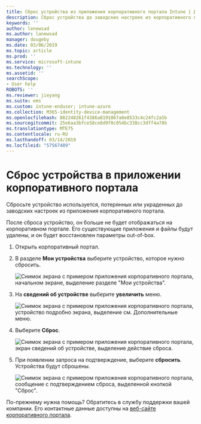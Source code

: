 ```yaml
---
title: Сброс устройства из приложения корпоративного портала Intune | Документация Майкрософт
description: Сброс устройства до заводских настроек из корпоративного портала для Windows 10.
keywords: ''
author: lenewsad
ms.author: lanewsad
manager: dougeby
ms.date: 03/06/2019
ms.topic: article
ms.prod: ''
ms.service: microsoft-intune
ms.technology: ''
ms.assetid: ''
searchScope:
- User help
ROBOTS: ''
ms.reviewer: jieyang
ms.suite: ems
ms.custom: intune-enduser; intune-azure
ms.collection: M365-identity-device-management
ms.openlocfilehash: 882248261f4386a8191067a0e8533c4c24fc2a5b
ms.sourcegitcommit: 25e6aa3bfce58ce8d9f8c054bc338cc3dff4a78b
ms.translationtype: MTE75
ms.contentlocale: ru-RU
ms.lasthandoff: 03/14/2019
ms.locfileid: "57567489"
---
```

# <a name="reset-device-from-the-company-portal-app"></a>Сброс устройства в приложении корпоративного портала  

Сбросьте устройство используется, потерянных или украденных до заводских настроек из приложения корпоративного портала.  

После сброса устройство, он больше не будет отображаться на корпоративном портале. Его существующие приложения и файлы будут удалены, и он будет восстановлен параметры out-of-box.  

1. Открыть корпоративный портал.  
2. В разделе **Мои устройства** выберите устройство, которое нужно сбросить.   

    ![Снимок экрана с примером приложения корпоративного портала, начальном экране, выделение разделе "Мои устройства".](./media/1802-cp-app-windows-home.png)  

3. На **сведений об устройстве** выберите **увеличить** меню.  

    ![Снимок экрана с примером приложения корпоративного портала, устройство подробно экрана, выделение см. Дополнительные меню.](./media/1802-cp-app-windows-device-details.png)  

4. Выберите **Сброс**.  

     ![Снимок экрана с примером приложения корпоративного портала, экран сведений об устройстве, выделение действие сброса. ](./media/1802-cp-app-windows-device-details-reset.png)  

5. При появлении запроса на подтверждение, выберите **сбросить**. Устройства будут сброшены.  

     ![Снимок экрана с примером приложения корпоративного портала, сообщение с подтверждением сброса, выделенной кнопкой "Сброс". ](./media/1802-cp-app-windows-reset-confirm.png)  

По-прежнему нужна помощь? Обратитесь в службу поддержки вашей компании. Его контактные данные доступны на [веб-сайте корпоративного портала](https://go.microsoft.com/fwlink/?linkid=2010980).  

